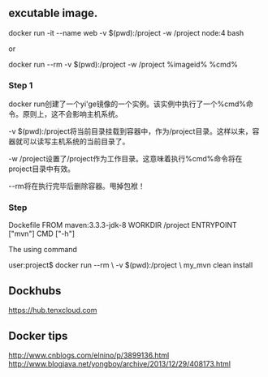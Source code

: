 ## excutable image.
docker run -it --name web -v $(pwd):/project -w /project node:4 bash

or

docker run --rm -v $(pwd):/project -w /project %imageid% %cmd%
### Step 1
docker run创建了一个yi'ge镜像的一个实例。该实例中执行了一个%cmd%命令。原则上，这不会影响主机系统。 

 -v $(pwd):/project将当前目录挂载到容器中，作为/project目录。这样以来，容器就可以读写主机系统的当前目录了。 

 -w /project设置了/project作为工作目录。这意味着执行%cmd%命令将在project目录中有效。 

 --rm将在执行完毕后删除容器。甩掉包袱！ 

### Step
Dockefile
FROM maven:3.3.3-jdk-8
WORKDIR /project
ENTRYPOINT ["mvn"]
CMD ["-h"]

The using command

user:project$ docker run --rm \ 
              -v $(pwd):/project \ 
              my_mvn clean install

## Dockhubs
https://hub.tenxcloud.com

## Docker tips
http://www.cnblogs.com/elnino/p/3899136.html
http://www.blogjava.net/yongboy/archive/2013/12/29/408173.html
